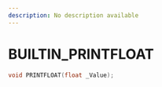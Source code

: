 ```yaml
---
description: No description available 
---
```


# BUILTIN\_PRINTFLOAT

```cpp
void PRINTFLOAT(float _Value);
```